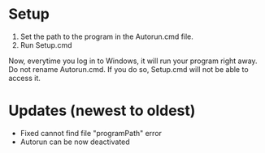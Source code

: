 # Setup
1. Set the path to the program in the Autorun.cmd file.
2. Run Setup.cmd
   
Now, everytime you log in to Windows, it will run your program right away.
Do not rename Autorun.cmd. If you do so, Setup.cmd will not be able to access it.
# Updates (newest to oldest)
- Fixed cannot find file "programPath" error
- Autorun can be now deactivated
